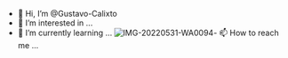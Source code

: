 - 👋 Hi, I’m @Gustavo-Calixto
- 👀 I’m interested in ...
- 🌱 I’m currently learning ...
![IMG-20220531-WA0094](https://user-images.githubusercontent.com/115187306/194411007-60263311-6366-4113-8030-993209190837.jpg)- 📫 How to reach me ...

<!---
Gustavo-Calixto/Gustavo-Calixto is a ✨ special ✨ repository because its `README.md` (this file) appears on your GitHub profile.
You can click the Preview link to take a look at your changes.
--->
